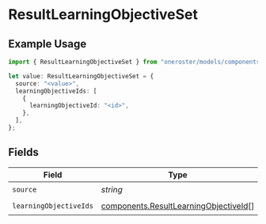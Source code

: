 # ResultLearningObjectiveSet

## Example Usage

```typescript
import { ResultLearningObjectiveSet } from "oneroster/models/components";

let value: ResultLearningObjectiveSet = {
  source: "<value>",
  learningObjectiveIds: [
    {
      learningObjectiveId: "<id>",
    },
  ],
};
```

## Fields

| Field                                                                                          | Type                                                                                           | Required                                                                                       | Description                                                                                    |
| ---------------------------------------------------------------------------------------------- | ---------------------------------------------------------------------------------------------- | ---------------------------------------------------------------------------------------------- | ---------------------------------------------------------------------------------------------- |
| `source`                                                                                       | *string*                                                                                       | :heavy_check_mark:                                                                             | N/A                                                                                            |
| `learningObjectiveIds`                                                                         | [components.ResultLearningObjectiveId](../../models/components/resultlearningobjectiveid.md)[] | :heavy_check_mark:                                                                             | N/A                                                                                            |